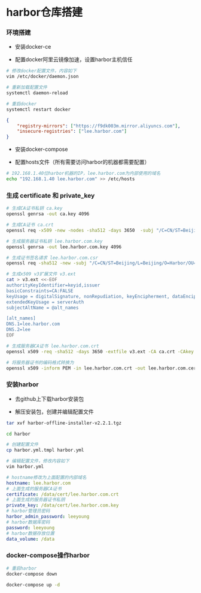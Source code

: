 # harbor仓库搭建


### 环境搭建

* 安装docker-ce

* 配置docker阿里云镜像加速，设置harbor主机信任

```bash
# 修改docker配置文件，内容如下
vim /etc/docker/daemon.json

# 重新加载配置文件
systemctl daemon-reload

# 重启docker
systemctl restart docker
```

```json
{
    "registry-mirrors": ["https://f9dk003m.mirror.aliyuncs.com"],
    "insecure-registries": ["lee.harbor.com"]
}
```

* 安装docker-compose

* 配置hosts文件（所有需要访问harbor的机器都需要配置）

```bash
# 192.168.1.40位harbor机器的IP，lee.harbor.com为内部使用的域名
echo "192.168.1.40 lee.harbor.com" >> /etc/hosts
```


### 生成 certificate 和 private_key

```bash
# 生成CA证书私钥 ca.key
openssl genrsa -out ca.key 4096

# 生成CA证书 ca.crt
openssl req -x509 -new -nodes -sha512 -days 3650  -subj "/C=CN/ST=Beijing/L=Beijing/O=Harbor/OU=Harbor/CN=lee.harbor.com"  -key ca.key  -out ca.crt

# 生成服务器证书私钥 lee.harbor.com.key
openssl genrsa -out lee.harbor.com.key 4096

# 生成证书签名请求 lee.harbor.com.csr
openssl req -sha512 -new -subj "/C=CN/ST=Beijing/L=Beijing/O=Harbor/OU=Harbor/CN=lee.harbor.com" -key lee.harbor.com.key -out lee.harbor.com.csr

# 生成x509 v3扩展文件 v3.ext
cat > v3.ext <<-EOF
authorityKeyIdentifier=keyid,issuer
basicConstraints=CA:FALSE
keyUsage = digitalSignature, nonRepudiation, keyEncipherment, dataEncipherment
extendedKeyUsage = serverAuth
subjectAltName = @alt_names

[alt_names]
DNS.1=lee.harbor.com
DNS.2=lee
EOF

# 生成服务器CA证书 lee.harbor.com.crt
openssl x509 -req -sha512 -days 3650 -extfile v3.ext -CA ca.crt -CAkey ca.key -CAcreateserial -in lee.harbor.com.csr -out lee.harbor.com.crt

# 将服务器证书的编码格式转换为
openssl x509 -inform PEM -in lee.harbor.com.crt -out lee.harbor.com.cert
```


### 安装harbor

* 去github上下载harbor安装包

* 解压安装包，创建并编辑配置文件

```bash
tar xvf harbor-offline-installer-v2.2.1.tgz

cd harbor

# 创建配置文件
cp harbor.yml.tmpl harbor.yml

# 编辑配置文件，修改内容如下
vim harbor.yml
```

```yaml
# hostname修改为上面配置的内部域名
hostname: lee.harbor.com
# 上面生成的服务器CA证书
certificate: /data/cert/lee.harbor.com.crt
# 上面生成的服务器证书私钥
private_key: /data/cert/lee.harbor.com.key
# harbor管理员密码
harbor_admin_password: leeyoung
# harbor数据库密码
password: leeyoung
# harbor数据存放位置
data_volume: /data
```


### docker-compose操作harbor

```bash
# 重启harbor
docker-compose down

docker-compose up -d
```
